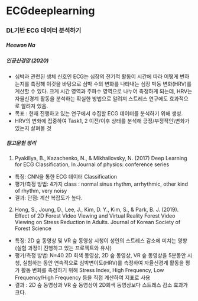 # ECGdeeplearning
### DL기반 ECG 데이터 분석하기
##### Heewon Na
##### 인공신경망 (2020)

* 심박과 관련된 생체 신호인 ECG는 심장의 전기적 활동이 시간에 따라 어떻게 변하는지를 측정해 이것을 바탕으로 심박 수의 변화를 나타내는 심장 박동 변화(HRV)를 계산할 수 있다. 크게 시간 영역과 주파수 영역으로 나누어 측정하게 되는데, HRV는 자율신경계 활동을 분석하는 확실한 방법으로 알려져 스트레스 연구에도 효과적으로 알려져 있음.
* 목표 : 현재 진행하고 있는 연구에서 수집할 ECG 데이터를 분석하기 위해 생성.
* HRV의 변화에 집중하여 Task1, 2 이전/이후 상태를 분석해 긍정/부정적인\변화가 있는지 살펴볼 것


##### 참고문헌 정리
1. Pyakillya, B., Kazachenko, N., & Mikhailovsky, N. (2017) Deep Learning for ECG Classification, In Journal of physics: conference series
* 특징: CNN을 통한 ECG 데이터 Classification
* 평가/측정 방법: 
4가지 class : normal sinus rhythm, arrhythmic, other kind of rhythm, very noisy
* 결과:
단점: 계산 복잡도가 높다.

2. Hong, S., Joung, D., Lee, J., Kim, D. Y., Kim, S., & Park, B. J. (2019). Effect of 2D Forest Video Viewing and Virtual Reality Forest Video Viewing on Stress Reduction in Adults. Journal of Korean Society of Forest Science
* 특징: 2D 숲 동영상 및 VR 숲 동영상 시청이 성인의 스트레스 감소에 미치는 영향 (실험 과정이 진행하고 있는 프로젝트와 유사)
* 평가/측정 방법:
N=40
2D 회색 동영상, 2D 숲 동영상, VR 숲 동영상을 5분동안 시청, 실험하는 동안 연속적으로 심박변이도(HRV)를 측정하여 자율신경계 활동을 평가
활동 변화를 측정하기 위해 Stress Index, High Frequency, Low Frequency/High Frequency 등을 직접 계산하여 지표로 사용
* 결과 :
2D 숲 동영상과  VR 숲 동영상이 2D회색 동영상보다 스트레스 감소 효과가 크다.
